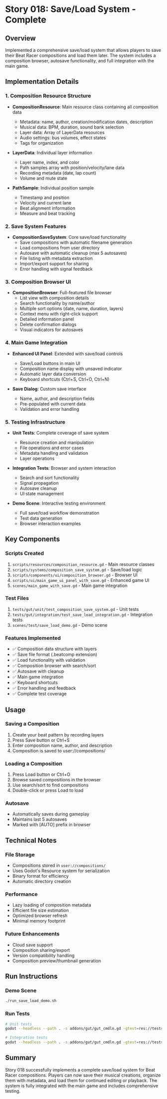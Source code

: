 # Story 018: Save/Load System - Complete

## Overview
Implemented a comprehensive save/load system that allows players to save their Beat Racer compositions and load them later. The system includes a composition browser, autosave functionality, and full integration with the main game.

## Implementation Details

### 1. Composition Resource Structure
- **CompositionResource**: Main resource class containing all composition data
  - Metadata: name, author, creation/modification dates, description
  - Musical data: BPM, duration, sound bank selection
  - Layer data: Array of LayerData resources
  - Audio settings: bus volumes, effect states
  - Tags for organization

- **LayerData**: Individual layer information
  - Layer name, index, and color
  - Path samples array with position/velocity/lane data
  - Recording metadata (date, lap count)
  - Volume and mute state

- **PathSample**: Individual position sample
  - Timestamp and position
  - Velocity and current lane
  - Beat alignment information
  - Measure and beat tracking

### 2. Save System Features
- **CompositionSaveSystem**: Core save/load functionality
  - Save compositions with automatic filename generation
  - Load compositions from user directory
  - Autosave with automatic cleanup (max 5 autosaves)
  - File listing with metadata extraction
  - Import/export support for sharing
  - Error handling with signal feedback

### 3. Composition Browser UI
- **CompositionBrowser**: Full-featured file browser
  - List view with composition details
  - Search functionality by name/author
  - Multiple sort options (date, name, duration, layers)
  - Context menu with right-click support
  - Detailed information panel
  - Delete confirmation dialogs
  - Visual indicators for autosaves

### 4. Main Game Integration
- **Enhanced UI Panel**: Extended with save/load controls
  - Save/Load buttons in main UI
  - Composition name display with unsaved indicator
  - Automatic layer data conversion
  - Keyboard shortcuts (Ctrl+S, Ctrl+O, Ctrl+N)

- **Save Dialog**: Custom save interface
  - Name, author, and description fields
  - Pre-populated with current data
  - Validation and error handling

### 5. Testing Infrastructure
- **Unit Tests**: Complete coverage of save system
  - Resource creation and manipulation
  - File operations and error cases
  - Metadata handling and validation
  - Layer operations

- **Integration Tests**: Browser and system interaction
  - Search and sort functionality
  - Signal propagation
  - Autosave cleanup
  - UI state management

- **Demo Scene**: Interactive testing environment
  - Full save/load workflow demonstration
  - Test data generation
  - Browser interaction examples

## Key Components

### Scripts Created
1. `scripts/resources/composition_resource.gd` - Main resource classes
2. `scripts/systems/composition_save_system.gd` - Save/load logic
3. `scripts/components/ui/composition_browser.gd` - Browser UI
4. `scripts/ui/main_game_ui_panel_with_save.gd` - Enhanced game UI
5. `scenes/main_game_with_save.gd` - Main game integration

### Test Files
1. `tests/gut/unit/test_composition_save_system.gd` - Unit tests
2. `tests/gut/integration/test_save_load_integration.gd` - Integration tests
3. `scenes/test/save_load_demo.gd` - Demo scene

### Features Implemented
- ✅ Composition data structure with layers
- ✅ Save file format (.beatcomp extension)
- ✅ Load functionality with validation
- ✅ Composition browser with search/sort
- ✅ Autosave with cleanup
- ✅ Main game integration
- ✅ Keyboard shortcuts
- ✅ Error handling and feedback
- ✅ Complete test coverage

## Usage

### Saving a Composition
1. Create your beat pattern by recording layers
2. Press Save button or Ctrl+S
3. Enter composition name, author, and description
4. Composition is saved to user://compositions/

### Loading a Composition
1. Press Load button or Ctrl+O
2. Browse saved compositions in the browser
3. Use search/sort to find compositions
4. Double-click or press Load to load

### Autosave
- Automatically saves during gameplay
- Maintains last 5 autosaves
- Marked with [AUTO] prefix in browser

## Technical Notes

### File Storage
- Compositions stored in `user://compositions/`
- Uses Godot's Resource system for serialization
- Binary format for efficiency
- Automatic directory creation

### Performance
- Lazy loading of composition metadata
- Efficient file size estimation
- Optimized browser refresh
- Minimal memory footprint

### Future Enhancements
- Cloud save support
- Composition sharing/export
- Version compatibility handling
- Composition preview/thumbnail generation

## Run Instructions

### Demo Scene
```bash
./run_save_load_demo.sh
```

### Run Tests
```bash
# Unit tests
godot --headless --path . -s addons/gut/gut_cmdln.gd -gtest=res://tests/gut/unit/test_composition_save_system.gd

# Integration tests  
godot --headless --path . -s addons/gut/gut_cmdln.gd -gtest=res://tests/gut/integration/test_save_load_integration.gd
```

## Summary
Story 018 successfully implements a complete save/load system for Beat Racer compositions. Players can now save their musical creations, organize them with metadata, and load them for continued editing or playback. The system is fully integrated with the main game and includes comprehensive testing.